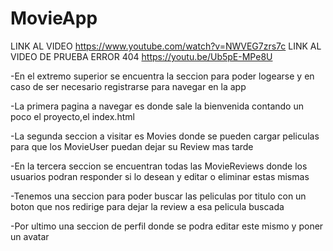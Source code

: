 # MovieApp

LINK AL VIDEO https://www.youtube.com/watch?v=NWVEG7zrs7c
LINK AL VIDEO DE PRUEBA ERROR 404 https://youtu.be/Ub5pE-MPe8U

-En el extremo superior se encuentra la seccion para poder logearse y en caso de ser necesario registrarse  para navegar en la app

-La primera pagina a navegar es donde sale la bienvenida contando un poco el proyecto,el index.html

-La segunda seccion a visitar es Movies donde se pueden cargar peliculas para que los MovieUser puedan dejar su Review mas tarde 

-En la tercera seccion se encuentran todas las MovieReviews donde los usuarios podran responder si lo desean y editar o eliminar estas mismas

-Tenemos una seccion para poder buscar las peliculas por titulo con un boton que nos redirige para dejar la review a esa pelicula buscada

-Por ultimo una seccion de perfil donde se podra editar este mismo y poner un avatar
